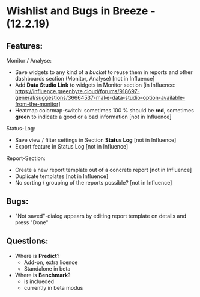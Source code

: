 
# Wishlist and Bugs in Breeze - (12.2.19)

## Features:
Monitor / Analyse:
* Save widgets to any kind of a _bucket_ to reuse them in reports and other dashboards section (Monitor, Analyse) [not in Influence]
* Add **Data Studio Link** to widgets in Monitor section [in Influence: https://influence.greenbyte.cloud/forums/918697-general/suggestions/36664537-make-data-studio-option-available-from-the-monitor]
* Heatmap colormap-switch: sometimes 100 % should be **red**, sometimes **green** to indicate a good or a bad information [not in Influence]

Status-Log:
* Save view / filter settings in Section **Status Log** [not in Influence]
* Export feature in Status Log [not in Influence]

Report-Section:
* Create a new report template out of a concrete report [not in Influence]
* Duplicate templates [not in Influence]
* No sorting / grouping of the reports possible? [not in Influence] 

## Bugs:
* "Not saved"-dialog appears by editing report template on details and press "Done"

## Questions:
* Where is **Predict**?
	* Add-on, extra licence
	* Standalone in beta
* Where is **Benchmark**?
	* is inclueded
	* currently in beta modus 

<!--stackedit_data:
eyJoaXN0b3J5IjpbMTcyMzA2NTcyOCwxOTE0OTk4ODgwLC0yMD
Q3NzEzOTIxXX0=
-->